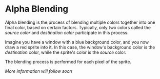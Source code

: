 # Alpha Blending

Alpha blending is the process of blending multiple colors together into one final color, based on certain factors.
Typically, only two colors called the _source color_ and _destination color_ participate in this process.

Imagine you have a window with a blue background color, and you now draw a red sprite into it.
In this case, the window's background color is the _destination_ color, while the sprite's color is the
_source_ color.

The blending process is performed for each pixel of the sprite.

_More information will follow soon_
